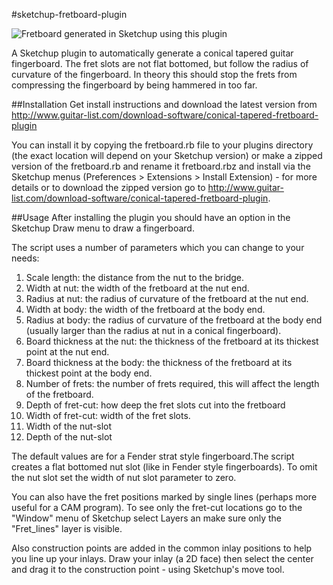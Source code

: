 #sketchup-fretboard-plugin

![Fretboard generated in Sketchup using this plugin](http://www.guitar-list.com/sites/default/files/styles/article-pic/public/gearpics/fretboard.JPG)

A Sketchup plugin to automatically generate a conical tapered guitar fingerboard. The fret slots are not flat bottomed, but follow the radius of curvature of the fingerboard. In theory this should stop the frets from compressing the fingerboard by being hammered in too far.

##Installation
Get install instructions and download the latest version from http://www.guitar-list.com/download-software/conical-tapered-fretboard-plugin

You can install it by copying the fretboard.rb file to your plugins directory (the exact location will depend on your Sketchup version) or make a zipped version of the fretboard.rb and rename it fretboard.rbz and install via the Sketchup menus (Preferences > Extensions > Install Extension) - for more details or to download the zipped version go to  http://www.guitar-list.com/download-software/conical-tapered-fretboard-plugin.


##Usage
After installing the plugin you should have an option in the Sketchup Draw menu to draw a fingerboard.

The script uses a number of parameters which you can change to your needs:

1. Scale length: the distance from the nut to the bridge.
2. Width at nut: the width of the fretboard at the nut end.
3. Radius at nut: the radius of curvature of the fretboard at the nut end.
4. Width at body: the width of the fretboard at the body end.
5. Radius at body: the radius of curvature of the fretboard at the body end (usually larger than the radius at nut in a conical fingerboard).
6. Board thickness at the nut: the thickness of the fretboard at its thickest point at the nut end.
7. Board thickness at the body: the thickness of the fretboard at its thickest point at the body end.
8. Number of frets: the number of frets required, this will affect the length of the fretboard.
9. Depth of fret-cut: how deep the fret slots cut into the fretboard
10. Width of fret-cut: width of the fret slots.
11. Width of the nut-slot
12. Depth of the nut-slot

The default values are for a Fender strat style fingerboard.The script creates a flat bottomed nut slot (like in Fender style fingerboards). To omit the nut slot set the width of nut slot parameter to zero.

You can also have the fret positions marked by single lines (perhaps more useful for a CAM program). 
To see only the fret-cut locations go to the "Window" menu of Sketchup select Layers an make sure only the "Fret_lines" layer is visible.
 
Also construction points are added in the common inlay positions to help you line up your inlays. Draw your inlay (a 2D face) then select the center and drag it to the construction point - using Sketchup's move tool.
